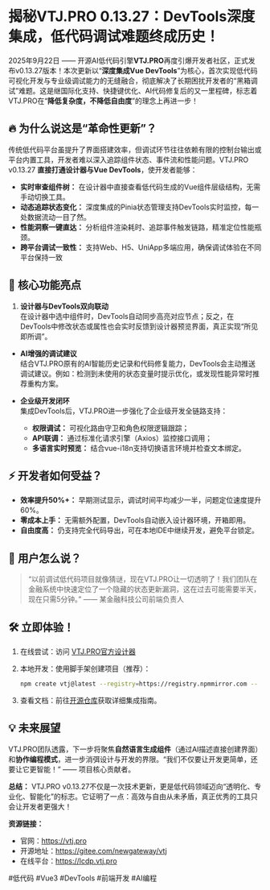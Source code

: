 # 揭秘VTJ.PRO 0.13.27：DevTools深度集成，低代码调试难题终成历史！

2025年9月22日 —— 开源AI低代码引擎**VTJ.PRO**再度引爆开发者社区，正式发布v0.13.27版本！本次更新以“**深度集成Vue DevTools**”为核心，首次实现低代码可视化开发与专业级调试能力的无缝融合，彻底解决了长期困扰开发者的“黑箱调试”难题。这是继国际化支持、快捷键优化、AI代码修复后的又一里程碑，标志着VTJ.PRO在“**降低复杂度，不降低自由度**”的理念上再进一步！

## 🔥 为什么说这是“革命性更新”？

传统低代码平台虽提升了界面搭建效率，但调试环节往往依赖有限的控制台输出或平台内置工具，开发者难以深入追踪组件状态、事件流和性能问题。VTJ.PRO v0.13.27 **直接打通设计器与Vue DevTools**，使开发者能够：

- **实时审查组件树：** 在设计器中直接查看低代码生成的Vue组件层级结构，无需手动切换工具。
- **动态追踪状态变化：** 深度集成的Pinia状态管理支持DevTools实时监控，每一处数据流动一目了然。
- **性能洞察一键直达：** 分析组件渲染耗时、追踪事件触发链路，精准定位性能瓶颈。
- **跨平台调试一致性：** 支持Web、H5、UniApp多端应用，确保调试体验在不同平台保持一致

## 🚀 核心功能亮点

1. **设计器与DevTools双向联动** <br>
   在设计器中选中组件时，DevTools自动同步高亮对应节点；反之，在DevTools中修改状态或属性也会实时反馈到设计器预览界面，真正实现“所见即所调”。

- **AI增强的调试建议** <br>
  结合VTJ.PRO原有的AI智能历史记录和代码修复能力，DevTools会主动推送调试建议。例如：检测到未使用的状态变量时提示优化，或发现性能异常时推荐重构方案。

- **企业级开发闭环** <br>
  集成DevTools后，VTJ.PRO进一步强化了企业级开发全链路支持：
  - **权限调试：** 可视化路由守卫和角色权限逻辑跟踪；
  - **API联调：** 通过标准化请求引擎（Axios）监控接口调用；
  - **多语言实时预览：** 结合vue-i18n支持切换语言环境并检查文本绑定。

## ⚡ 开发者如何受益？

- **效率提升50%+：** 早期测试显示，调试时间平均减少一半，问题定位速度提升60%。
- **零成本上手：** 无需额外配置，DevTools自动嵌入设计器环境，开箱即用。
- **自由度高：** 仍支持完全代码导出，可在本地IDE中继续开发，避免平台锁定。

## 🌟 用户怎么说？

> “以前调试低代码项目就像猜谜，现在VTJ.PRO让一切透明了！我们团队在金融系统中快速定位了一个隐藏的状态更新漏洞，这在过去可能需要半天，现在只需5分钟。” —— 某金融科技公司前端负责人

## 🛠 立即体验！

1. 在线尝试：访问 [VTJ.PRO官方设计器](https://vtj.pro)
2. 本地开发：使用脚手架创建项目（推荐）：

   ```bash
   npm create vtj@latest --registry=https://registry.npmmirror.com -- -t app
   ```

3. 查看文档：前往[开源仓库](https://gitee.com/newgateway/vtj)获取详细集成指南。

## 💡 未来展望

VTJ.PRO团队透露，下一步将聚焦**自然语言生成组件**（通过AI描述直接创建界面）和**协作编程模式**，进一步消弭设计与开发的界限。“我们不仅要让开发更简单，还要让它更智能！” —— 项目核心贡献者。

**总结：** VTJ.PRO v0.13.27不仅是一次技术更新，更是低代码领域迈向“透明化、专业化、智能化”的标志。它证明了一点：高效与自由从未矛盾，真正优秀的工具只会让开发者更强大！

**资源链接：**

- 官网：https://vtj.pro
- 开源地址：https://gitee.com/newgateway/vtj
- 在线平台：https://lcdp.vtj.pro

#低代码 #Vue3 #DevTools #前端开发 #AI编程
